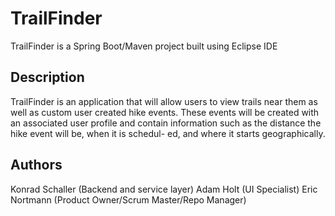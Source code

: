 # TrailFinder

TrailFinder is a Spring Boot/Maven project built using Eclipse IDE

## Description

TrailFinder is an application that will allow users to view trails near them as well as custom user created hike events. These events 
will be created with an associated user profile and contain information such as the distance the hike event will be, when it is schedul-
ed, and where it starts geographically. 

## Authors
Konrad Schaller (Backend and service layer)
Adam Holt (UI Specialist)
Eric Nortmann (Product Owner/Scrum Master/Repo Manager)
